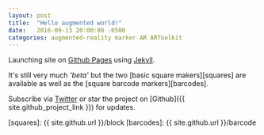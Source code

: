 ```yaml
---
layout: post
title:  "Hello augmented world!"
date:   2016-09-13 20:00:00 -0500
categories: augmented-reality marker AR ARToolkit
---
```


Launching site on [Github Pages][gh-pages] using [Jekyll][jekyll].

It's still very much _'beta'_ but the two [basic square makers][squares] are available as well as the [square barcode markers][barcodes].

Subscribe via [Twitter](https://twitter.com/{{site.twitter_username}}) or star the project on [Github]({{ site.github_project_link }}) for updates.

[jekyll]: https://jekyllrb.com/
[gh-pages]:   https://pages.github.com/
[ar-toolkit]: https://artoolkit.org/
[squares]: {{ site.github.url }}/block
[barcodes]: {{ site.github.url }}/barcode
